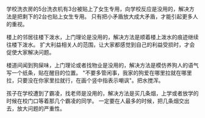 
学校洗衣房的5台洗衣机有3台被贴上了女生专用，向学校反应是没用的，解决方法是把剩下的2台也贴上女生专用。
只有把小矛盾放大成大矛盾，才能引起更多人的重视。

楼上的邻居往楼下泼水，上门理论是没用的，解决方法是顺着楼上泼水的痕迹继续往楼下泼水。
扩大利益相关人的范围，让大家都感觉到自己的利益受损时，才会促使大家解决问题。

楼道间闻到狗屎味，上门理论或者找物业是没用的，解决方法是模仿养狗人的语气写一个纸条，贴在醒目的位置。
"不要多管闲事，我家的狗爱在哪里拉就在哪里拉，只要没在你家里拉就行，在画个竖中指表示嘲讽"。把水搅浑。

孩子在学校遭到了霸凌，找老师是没用的，解决方法是买几条烟，上学或者放学的时候在校门口等着那几个霸凌的同学。
一定要在人最多的时候，把几条烟交出去，放大问题的严重性。
